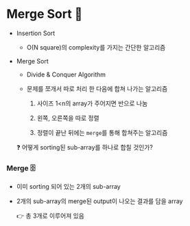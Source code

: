 # Merge Sort 🧮

- Insertion Sort

  - O(N square)의 complexity를 가지는 간단한 알고리즘

- Merge Sort

  - Divide & Conquer Algorithm

  - 문제를 쪼개서 따로 처리 한 다음에 합쳐 나가는 알고리즘

    1. 사이즈 1<n의 array가 주어지면 반으로 나눔

    2. 왼쪽, 오른쪽을 따로 정렬

    3. 정렬이 끝난 뒤에는 ``merge``를 통해 합쳐주는 알고리즘

  :question: 어떻게 sorting된 sub-array를 하나로 합칠 것인가?

### Merge  :file_cabinet:

- 이미 sorting 되어 있는 2개의 sub-array

- 2개의 sub-array의 merge된 output이 나오는 결과를 담을 array

  :point_right: 총 3개로 이루어져 있음

  

